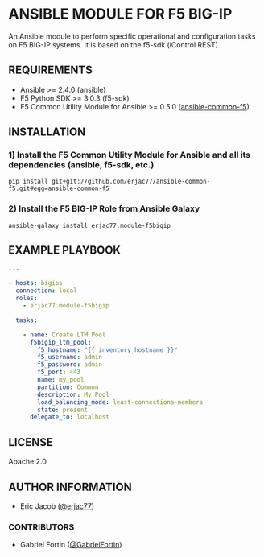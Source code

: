 # ANSIBLE MODULE FOR F5 BIG-IP

An Ansible module to perform specific operational and configuration tasks on F5 BIG-IP systems. It is based on the f5-sdk (iControl REST).

## REQUIREMENTS

* Ansible >= 2.4.0 (ansible)
* F5 Python SDK >= 3.0.3 (f5-sdk)
* F5 Common Utility Module for Ansible >= 0.5.0 ([ansible-common-f5](https://github.com/erjac77/ansible-common-f5))

## INSTALLATION

### 1) Install the F5 Common Utility Module for Ansible and all its dependencies (ansible, f5-sdk, etc.)

```shell
pip install git+git://github.com/erjac77/ansible-common-f5.git#egg=ansible-common-f5
```

### 2) Install the F5 BIG-IP Role from Ansible Galaxy

```shell
ansible-galaxy install erjac77.module-f5bigip
```

## EXAMPLE PLAYBOOK

```yaml
---

- hosts: bigips
  connection: local
  roles:
    - erjac77.module-f5bigip

  tasks:

    - name: Create LTM Pool
      f5bigip_ltm_pool:
        f5_hostname: "{{ inventory_hostname }}"
        f5_username: admin
        f5_password: admin
        f5_port: 443
        name: my_pool
        partition: Common
        description: My Pool
        load_balancing_mode: least-connections-members
        state: present
      delegate_to: localhost
```

## LICENSE

Apache 2.0

## AUTHOR INFORMATION

* Eric Jacob ([@erjac77](https://github.com/erjac77))

### CONTRIBUTORS

* Gabriel Fortin ([@GabrielFortin](https://github.com/GabrielFortin))